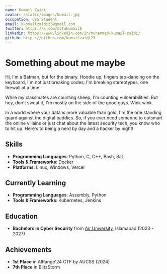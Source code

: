 ```yaml
---
name: Kumail Zaidi 
avatar: /static/images/kumail.jpg
occupation: CYS Student
email: kkomailzaidi23@gmail.com
twitter: https://x.com/stfukumail8
linkedin: https://www.linkedin.com/in/muhammad-kumail-zaidi/
github: https://github.com/kumailzaidi23
---
```


# Something about me maybe

Hi, I'm a Batman, but for the binary. Hoodie up, fingers tap-dancing on the keyboard, I'm not just breaking codes; I'm breaking stereotypes, one firewall at a time.

While my classmates are counting sheep, I'm counting vulnerabilities. But hey, don't sweat it, I'm mostly on the side of the good guys. Wink wink.

In a world where your data is more valuable than gold, I'm the one standing guard against the digital baddies. So, if you ever need someone to outsmart the online villains or just chat about the latest security tech, you know who to hit up. Here's to being a nerd by day and a hacker by night!


## Skills

- **Programming Languages**: Python, C, C++, Bash, Bat
- **Tools & Frameworks**: Docker
- **Platforms**: Linux, Windows, Vercel

## Currently Learning

- **Programming Languages**: Assembly, Python
- **Tools & Frameworks**: Kubernetes, Jenkins

## Education

- **Bachelors in Cyber Security** from [Air University](https://au.edu.pk/), Islamabad (2023 - 2027)

## Achievements

- **1st Place** in AIRange'24 CTF by AUCSS (2024)
- **7th Place** in BlitzStorm 

